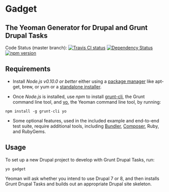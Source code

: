 # Gadget
## The Yeoman Generator for Drupal and Grunt Drupal Tasks

Code Status (master branch): [![Travis CI status](https://travis-ci.org/phase2/generator-gadget.png?branch=master)](https://travis-ci.org/phase2/generator-gadget)
[![Dependency Status](https://david-dm.org/phase2/generator-gadget.svg)](https://david-dm.org/phase2/generator-gadget)
[![npm version](https://badge.fury.io/js/generator-gadget.svg)](https://www.npmjs.com/package/generator-gadget)

## Requirements

* Install _Node.js v0.10.0 or better_ either using a
<a href="https://github.com/joyent/node/wiki/Installing-Node.js-via-package-manager">package manager</a>
like apt-get, brew, or yum or a
<a href="http://nodejs.org/download/">standalone installer</a>.

* Once _Node.js_ is installed, use _npm_ to install
<a href="https://www.npmjs.com/package/grunt-cli">grunt-cli</a>, the Grunt
command line tool, and <a href="https://www.npmjs.com/package/yo">yo</a>, the
Yeoman command line tool, by running:

```
npm install -g grunt-cli yo
```

* Some optional features, used in the included example and end-to-end test
suite, require additional tools, including <a href="http://bundler.io/">Bundler</a>,
<a href="https://getcomposer.org/download/">Composer</a>, Ruby, and RubyGems.

## Usage

To set up a new Drupal project to develop with Grunt Drupal Tasks, run:

```
yo gadget
```

Yeoman will ask whether you intend to use Drupal 7 or 8, and then installs
Grunt Drupal Tasks and builds out an appropriate Drupal site skeleton.

